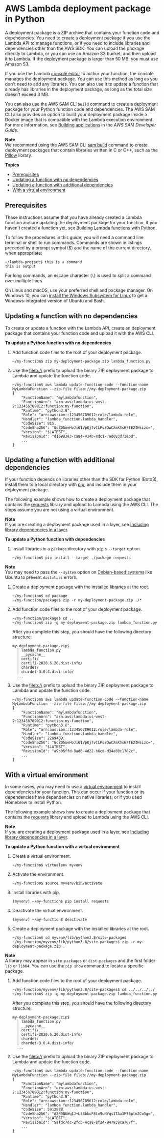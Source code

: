 # AWS Lambda deployment package in Python<a name="python-package"></a>

A deployment package is a ZIP archive that contains your function code and dependencies\. You need to create a deployment package if you use the Lambda API to manage functions, or if you need to include libraries and dependencies other than the AWS SDK\. You can upload the package directly to Lambda, or you can use an Amazon S3 bucket, and then upload it to Lambda\. If the deployment package is larger than 50 MB, you must use Amazon S3\.

If you use the Lambda [console editor](code-editor.md) to author your function, the console manages the deployment package\. You can use this method as long as you don't need to add any libraries\. You can also use it to update a function that already has libraries in the deployment package, as long as the total size doesn't exceed 3 MB\.

You can also use the AWS SAM CLI `build` command to create a deployment package for your Python function code and dependencies\. The AWS SAM CLI also provides an option to build your deployment package inside a Docker image that is compatible with the Lambda execution environment\. For more information, see [Building applications](https://docs.aws.amazon.com/serverless-application-model/latest/developerguide/serverless-sam-cli-using-build.html) in the *AWS SAM Developer Guide*\.

**Note**  
We recommend using the AWS SAM CLI [sam build](https://docs.aws.amazon.com/serverless-application-model/latest/developerguide/serverless-sam-cli-using-build.html) command to create deployment packages that contain libraries written in C or C\+\+, such as the [Pillow](https://pypi.org/project/Pillow/) library\.

**Topics**
+ [Prerequisites](#python-package-prereqs)
+ [Updating a function with no dependencies](#python-package-codeonly)
+ [Updating a function with additional dependencies](#python-package-dependencies)
+ [With a virtual environment](#python-package-venv)

## Prerequisites<a name="python-package-prereqs"></a>

These instructions assume that you have already created a Lambda function and are updating the deployment package for your function\. If you haven't created a function yet, see [Building Lambda functions with Python](lambda-python.md)\.

To follow the procedures in this guide, you will need a command line terminal or shell to run commands\. Commands are shown in listings preceded by a prompt symbol \($\) and the name of the current directory, when appropriate:

```
~/lambda-project$ this is a command
this is output
```

For long commands, an escape character \(`\`\) is used to split a command over multiple lines\.

On Linux and macOS, use your preferred shell and package manager\. On Windows 10, you can [install the Windows Subsystem for Linux](https://docs.microsoft.com/en-us/windows/wsl/install-win10) to get a Windows\-integrated version of Ubuntu and Bash\.

## Updating a function with no dependencies<a name="python-package-codeonly"></a>

To create or update a function with the Lambda API, create an deployment package that contains your function code and upload it with the AWS CLI\.

**To update a Python function with no dependencies**

1. Add function code files to the root of your deployment package\.

   ```
   ~/my-function$ zip my-deployment-package.zip lambda_function.py
   ```

1. Use the [fileb://](https://docs.aws.amazon.com/cli/latest/userguide/cli-usage-parameters-file.html#cli-usage-parameters-file-binary) prefix to upload the binary ZIP deployment package to Lambda and update the function code\.

   ```
   ~/my-function$ aws lambda update-function-code --function-name MyLambdaFunction --zip-file fileb://my-deployment-package.zip
   {
       "FunctionName": "mylambdafunction",
       "FunctionArn": "arn:aws:lambda:us-west-2:123456789012:function:my-function",
       "Runtime": "python3.8",
       "Role": "arn:aws:iam::123456789012:role/lambda-role",
       "Handler": "lambda_function.lambda_handler",
       "CodeSize": 815,
       "CodeSha256": "GcZ05oeHoJi61VpQj7vCLPs8DwCXmX5sE/fE2IHsizc=",
       "Version": "$LATEST",
       "RevisionId": "d1e983e3-ca8e-434b-8dc1-7add83d72ebd",
       ...
   }
   ```

## Updating a function with additional dependencies<a name="python-package-dependencies"></a>

If your function depends on libraries other than the SDK for Python \(Boto3\), install them to a local directory with [pip](https://pypi.org/project/pip/), and include them in your deployment package\.

The following example shows how to create a deployment package that contains the [requests](https://pypi.org/project/requests/) library and upload to Lambda using the AWS CLI\. The steps assume you are not using a virtual environment\.

**Note**  
If you are creating a deployment package used in a layer, see [Including library dependencies in a layer](https://docs.aws.amazon.com/lambda/latest/dg/configuration-layers.html#configuration-layers-path)\.

**To update a Python function with dependencies**

1. Install libraries in a `package` directory with `pip`'s `--target` option\.

   ```
   ~/my-function$ pip install --target ./package requests
   ```
**Note**  
You may need to pass the `--system` option on [Debian\-based systems](https://github.com/pypa/pip/issues/3826) like Ubuntu to prevent `distutils` errors\.

1. Create a deployment package with the installed libraries at the root\.

   ```
   ~/my-function$ cd package
   ~/my-function/package$ zip -r my-deployment-package.zip ./*
   ```

1. Add function code files to the root of your deployment package\.

   ```
   ~/my-function/package$ cd ..
   ~/my-function$ zip -g my-deployment-package.zip lambda_function.py
   ```

   After you complete this step, you should have the following directory structure:

   ```
   my-deployment-package.zip$
     │ lambda_function.py
     │ __pycache__
     │ certifi/ 
     │ certifi-2020.6.20.dist-info/ 
     │ chardet/ 
     │ chardet-3.0.4.dist-info/ 
     ...
   ```

1. Use the [fileb://](https://docs.aws.amazon.com/cli/latest/userguide/cli-usage-parameters-file.html#cli-usage-parameters-file-binary) prefix to upload the binary ZIP deployment package to Lambda and update the function code\.

   ```
   ~/my-function$ aws lambda update-function-code --function-name MyLambdaFunction --zip-file fileb://my-deployment-package.zip
   {
       "FunctionName": "mylambdafunction",
       "FunctionArn": "arn:aws:lambda:us-west-2:123456789012:function:my-function",
       "Runtime": "python3.8",
       "Role": "arn:aws:iam::123456789012:role/lambda-role",
       "Handler": "lambda_function.lambda_handler",
       "CodeSize": 2269409,
       "CodeSha256": "GcZ05oeHoJi61VpQj7vCLPs8DwCXmX5sE/fE2IHsizc=",
       "Version": "$LATEST",
       "RevisionId": "a9c05ffd-8ad6-4d22-b6cd-d34a00c1702c",
       ...
   }
   ```

## With a virtual environment<a name="python-package-venv"></a>

In some cases, you may need to use a [virtual environment](https://virtualenv.pypa.io/en/latest) to install dependencies for your function\. This can occur if your function or its dependencies have dependencies on native libraries, or if you used Homebrew to install Python\.

The following example shows how to create a deployment package that contains the [requests](https://pypi.org/project/requests/) library and upload to Lambda using the AWS CLI\.

**Note**  
If you are creating a deployment package used in a layer, see [Including library dependencies in a layer](https://docs.aws.amazon.com/lambda/latest/dg/configuration-layers.html#configuration-layers-path)\.

**To update a Python function with a virtual environment**

1. Create a virtual environment\.

   ```
   ~/my-function$ virtualenv myvenv
   ```

1. Activate the environment\.

   ```
   ~/my-function$ source myvenv/bin/activate
   ```

1. Install libraries with pip\.

   ```
   (myvenv) ~/my-function$ pip install requests
   ```

1. Deactivate the virtual environment\.

   ```
   (myvenv) ~/my-function$ deactivate
   ```

1. Create a deployment package with the installed libraries at the root\.

   ```
   ~/my-function$ cd myvenv/lib/python3.8/site-packages
   ~/my-function/myvenv/lib/python3.8/site-packages$ zip -r my-deployment-package.zip .
   ```
**Note**  
A library may appear in `site-packages` or `dist-packages` and the first folder `lib` or `lib64`\. You can use the `pip show` command to locate a specific package\.

1. Add function code files to the root of your deployment package\.

   ```
   ~/my-function/myvenv/lib/python3.8/site-packages$ cd ../../../../
   ~/my-function$ zip -g my-deployment-package.zip lambda_function.py
   ```

   After you complete this step, you should have the following directory structure:

   ```
   my-deployment-package.zip$
     │ lambda_function.py
     │ __pycache__
     │ certifi/ 
     │ certifi-2020.6.20.dist-info/ 
     │ chardet/ 
     │ chardet-3.0.4.dist-info/ 
     ...
   ```

1. Use the [fileb://](https://docs.aws.amazon.com/cli/latest/userguide/cli-usage-parameters-file.html#cli-usage-parameters-file-binary) prefix to upload the binary ZIP deployment package to Lambda and update the function code\.

   ```
   ~/my-function$ aws lambda update-function-code --function-name MyLambdaFunction --zip-file fileb://my-deployment-package.zip
   {
       "FunctionName": "mylambdafunction",
       "FunctionArn": "arn:aws:lambda:us-west-2:123456789012:function:my-function",
       "Runtime": "python3.8",
       "Role": "arn:aws:iam::123456789012:role/lambda-role",
       "Handler": "lambda_function.lambda_handler",
       "CodeSize": 5912988,
       "CodeSha256": "A2P0NUWq1J+LtSbkuP8tm9uNYqs1TAa3M76ptmZCw5g=",
       "Version": "$LATEST",
       "RevisionId": "5afdc7dc-2fcb-4ca8-8f24-947939ca707f",
       ...
   }
   ```